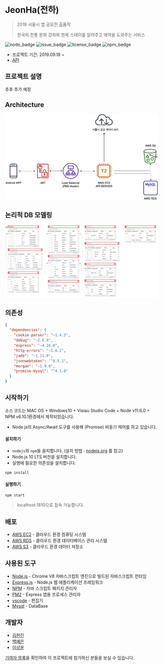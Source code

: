 # JeonHa(전하)

> 2019 서울시 앱 공모전 출품작
>
> 한국의 전통 문화 강좌와 한옥 스테이를 알려주고 예약을 도와주는 서비스

![node_badge](https://img.shields.io/badge/node-%3E%3D%208.0.0-green)
![issue_badge](https://img.shields.io/github/issues/JeonHa/JeonHa-Server)
![license_badge](https://img.shields.io/github/license/JeonHa/JeonHa-Server)
![npm_bedge](https://img.shields.io/badge/npm-v6.10.1-blue)

* 프로젝트 기간: 2019.09.18 ~
* [API](https://github.com/JeonHa/JeonHa-Server/wiki) 




## 프로젝트 설명

추후 추가 예정




## Architecture

![architecture](https://github.com/JeonHa/JeonHa-Server/blob/master/public/images/architecture.jpg)


## 논리적 DB 모델링

![ERD](https://github.com/JeonHa/JeonHa-Server/blob/master/public/images/ERD.png)



## 의존성

```json
{
  "dependencies": {
    "cookie-parser": "~1.4.3",
    "debug": "~2.6.9",
    "express": "~4.16.0",
    "http-errors": "~1.6.2",
    "jade": "~1.11.0",
    "jsonwebtoken": "^8.5.1",
    "morgan": "~1.9.0",
    "promise-mysql": "^4.1.0"
  }
}
```





## 시작하기

소스 코드는 MAC OS + Windows10 + Visiau Studio Code + Node v11.6.0 + NPM v6.10.1환경에서 제작되었습니다.

* Node.js의 Async/Await 도구를 사용해 (Promise) 비동기 제어를 하고 있습니다.



#### 설치하기

* `nodejs`와 `npm`을 을치합니다. (설치 방법 :  [nodejs.org](https://nodejs.org/) 를 참고)
* Node.js 10 LTS 버전을 설치합니다.
* 실행에 필요한 의존성을 설치합니다.

```
npm install
```



#### 실행하기

```
npm start
```

> localhost:1810으로 접속 가능합니다.



## 배포

* [AWS EC2](https://aws.amazon.com/ko/ec2/?sc_channel=PS&sc_campaign=acquisition_KR&sc_publisher=google&sc_medium=english_ec2_b&sc_content=ec2_e&sc_detail=awsec2&sc_category=ec2&sc_segment=177228231544&sc_matchtype=e&sc_country=KR&s_kwcid=AL!4422!3!177228231544!e!!g!!awsec2&ef_id=WkRozwAAAnO-lPWy:20180412120123:s) - 클라우드 환경 컴퓨팅 시스템
* [AWS RDS](https://aws.amazon.com/ko/rds/) - 클라우드 환경 데이터베이스 관리 시스템
* [AWS S3](https://aws.amazon.com/ko/s3/?sc_channel=PS&sc_campaign=acquisition_KR&sc_publisher=google&sc_medium=english_s3_b&sc_content=s3_e&sc_detail=awss3&sc_category=s3&sc_segment=177211245240&sc_matchtype=e&sc_country=KR&s_kwcid=AL!4422!3!177211245240!e!!g!!awss3&ef_id=WkRozwAAAnO-lPWy:20180412120059:s) - 클라우드 환경 데이터 저장소



## 사용된 도구

* [Node.js](https://nodejs.org/ko/) - Chrome V8 자바스크립트 엔진으로 빌드된 자바스크립트 런타임
* [Express.js](http://expressjs.com/ko/) - Node.js 웹 애플리케이션 프레임워크
* [NPM](https://rometools.github.io/rome/) - 자바 스크립트 패키지 관리자
* [PM2](http://pm2.keymetrics.io/) - Express 앱용 프로세스 관리자
* [vscode](https://code.visualstudio.com/) - 편집기
* [Mysql](https://www.mysql.com/) - DataBase



## 개발자

* [김현진](https://github.com/hyunjkluz)
* [백예은](https://github.com/bye0520)
* [이상윤](https://github.com/syndersonLEE)

[기여자 목록](https://github.com/JeonHa/JeonHa-Server/graphs/contributors)을 확인하여 이 프로젝트에 참가하신 분들을 보실 수 있습니다.